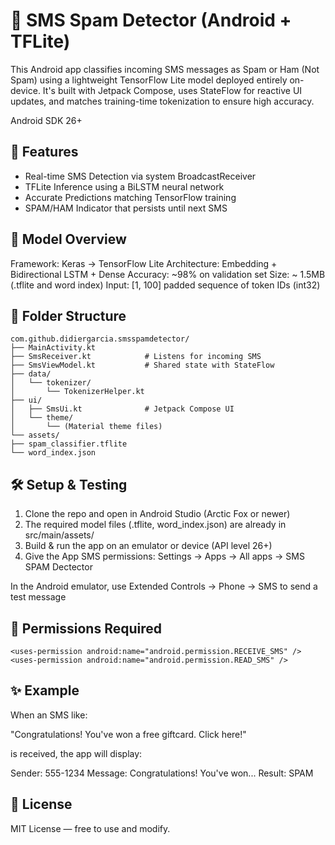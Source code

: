 # 📱 SMS Spam Detector (Android + TFLite)

This Android app classifies incoming SMS messages as Spam or Ham (Not Spam) using a lightweight TensorFlow Lite model deployed entirely on-device. It's built with Jetpack Compose, uses StateFlow for reactive UI updates, and matches training-time tokenization to ensure high accuracy.

Android SDK 26+

## 🚀 Features

* Real-time SMS Detection via system BroadcastReceiver
* TFLite Inference using a BiLSTM neural network
* Accurate Predictions matching TensorFlow training
* SPAM/HAM Indicator that persists until next SMS

## 🧠 Model Overview

Framework: Keras → TensorFlow Lite
Architecture: Embedding + Bidirectional LSTM + Dense
Accuracy: ~98% on validation set
Size: ~ 1.5MB (.tflite and word index)
Input: [1, 100] padded sequence of token IDs (int32)



## 📁 Folder Structure
```
com.github.didiergarcia.smsspamdetector/
├── MainActivity.kt
├── SmsReceiver.kt            # Listens for incoming SMS
├── SmsViewModel.kt           # Shared state with StateFlow
├── data/
│   └── tokenizer/
│       └── TokenizerHelper.kt
├── ui/
│   ├── SmsUi.kt              # Jetpack Compose UI
│   └── theme/
│       └── (Material theme files)
└── assets/
├── spam_classifier.tflite
└── word_index.json
```
## 🛠️ Setup & Testing

1. Clone the repo and open in Android Studio (Arctic Fox or newer)
1. The required model files (.tflite, word_index.json) are already in src/main/assets/
1. Build & run the app on an emulator or device (API level 26+)
1. Give the App SMS permissions: Settings -> Apps -> All apps -> SMS SPAM Dectector

In the Android emulator, use Extended Controls → Phone → SMS to send a test message

## 🔐 Permissions Required
```
<uses-permission android:name="android.permission.RECEIVE_SMS" />
<uses-permission android:name="android.permission.READ_SMS" />
```
## ✨ Example

When an SMS like:

"Congratulations! You've won a free giftcard. Click here!"

is received, the app will display:

Sender:  555-1234
Message: Congratulations! You've won...
Result:  SPAM

## 📜 License

MIT License — free to use and modify.
